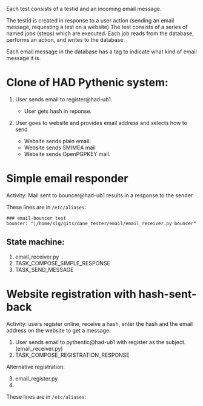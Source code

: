 Each test consists of a testid and an incoming email message.

The testid is created in response to a user action (sending an email
message, requesting a test on a website) The test consists of a series
of named jobs (steps) which are executed.  Each job reads from the
database, performs an action, and writes to the database.

Each email message in the database has a tag to indicate what kind of
email message it is.



Clone of HAD Pythenic system:
================================
1. User sends email to register@had-ub1.
   - User gets hash in reponse.

2. User goes to website and provides email address and selects how to send
   - Website sends plain email.
   - Website sends SMIMEA mail
   - Website sends OpenPGPKEY mail.


Simple email responder
======================
Activity: Mail sent to bouncer@had-ub1 results in a response to the sender

These lines are in `/etc/aliases`:

    ### email-bouncer test 
    bouncer: "|/home/slg/gits/dane_tester/email/email_receiver.py bouncer"

State machine:
--------------
1. email_receiver.py 
2. TASK_COMPOSE_SIMPLE_RESPONSE
3. TASK_SEND_MESSAGE


Website registration with hash-sent-back
========================================
Activity: users register online, receive a hash, enter the hash and the email address on the website to get a message.

1. User sends email to pythentic@had-ub1 with register as the subject.  (email_receiver.py)
2. TASK_COMPOSE_REGISTRATION_RESPONSE

Alternative registration:

3. email_register.py <emailaddress>
4. 


These lines are in `/etc/aliases`:

